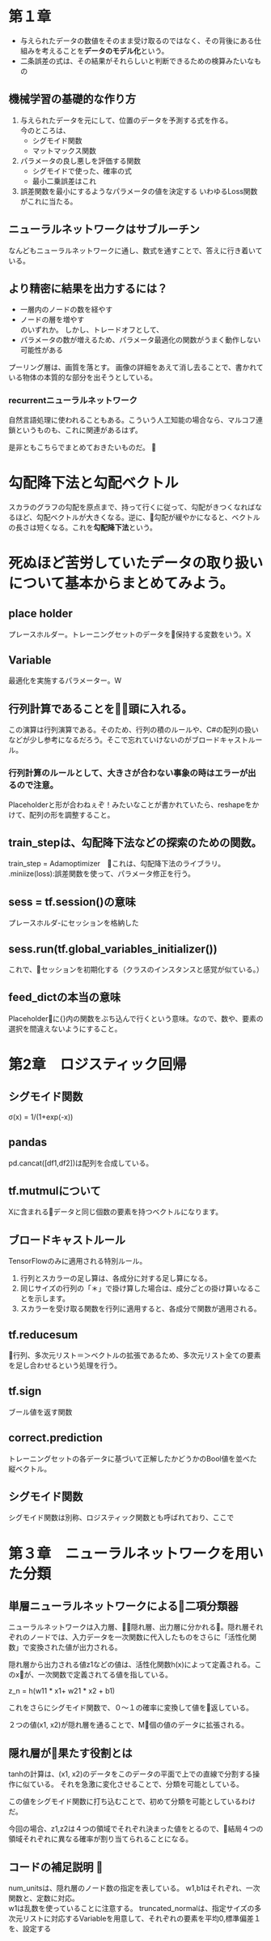 # 第１章
* 与えられたデータの数値をそのまま受け取るのではなく、その背後にある仕組みを考えることを<b>データのモデル化</b>という。
* 二条誤差の式は、その結果がそれらしいと判断できるための検算みたいなもの

## 機械学習の基礎的な作り方
1. 与えられたデータを元にして、位置のデータを予測する式を作る。
    <br/>今のところは、<br/>
    * シグモイド関数
    * マットマックス関数
2. パラメータの良し悪しを評価する関数<br/>
    * シグモイドで使った、確率の式
    * 最小二乗誤差はこれ
3. 誤差関数を最小にするようなパラメータの値を決定する
    いわゆるLoss関数がこれに当たる。

## ニューラルネットワークはサブルーチン
なんどもニューラルネットワークに通し、数式を通すことで、答えに行き着いている。
## より精密に結果を出力するには？
* 一層内のノードの数を経やす
* ノードの層を増やす<br/>
のいずれか。
しかし、トレードオフとして、<br/>
* パラメータの数が増えるため、パラメータ最適化の関数がうまく動作しない可能性がある

プーリング層は、画質を落とす。
画像の詳細をあえて消し去ることで、書かれている物体の本質的な部分を出そうとしている。

### recurrentニューラルネットワーク
自然言語処理に使われることもある。こういう人工知能の場合なら、マルコフ連鎖というものも、これに関連があるはず。

是非ともこちらでまとめておきたいものだ。

# 勾配降下法と勾配ベクトル
スカラのグラフの勾配を原点まで、持って行くに従って、勾配がきつくなればなるほど、勾配ベクトルが大きくなる。逆に、勾配が緩やかになると、ベクトルの長さは短くなる。これを<b>勾配降下法</b>という。


# 死ぬほど苦労していたデータの取り扱いについて基本からまとめてみよう。
## place holder
プレースホルダー。トレーニングセットのデータを保持する変数をいう。X

## Variable
最適化を実施するパラメーター。W

## 行列計算であることを頭に入れる。
この演算は行列演算である。そのため、行列の積のルールや、C#の配列の扱いなどが少し参考になるだろう。そこで忘れていけないのがブロードキャストルール。
### 行列計算のルールとして、大きさが合わない事象の時はエラーが出るので注意。

Placeholderと形が合わねぇぞ！みたいなことが書かれていたら、reshapeをかけて、配列の形を調整すること。

## train_stepは、勾配降下法などの探索のための関数。
train_step = Adamoptimizer　これは、勾配降下法のライブラリ。
.miniize(loss):誤差関数を使って、パラメータ修正を行う。

## sess = tf.session()の意味
プレースホルダ-にセッションを格納した

## sess.run(tf.global_variables_initializer())
これで、セッションを初期化する（クラスのインスタンスと感覚が似ている。）

## feed_dictの本当の意味
Placeholderに{}内の関数をぶち込んで行くという意味。なので、数や、要素の選択を間違えないようにすること。

<div style = "page-break-before:always"></div>

# 第2章　ロジスティック回帰

## シグモイド関数
σ(x) = 1/(1+exp(-x))

## pandas
pd.cancat([df1,df2])は配列を合成している。

## tf.mutmulについて
Xに含まれるデータと同じ個数の要素を持つベクトルになります。

## ブロードキャストルール
TensorFlowのみに適用される特別ルール。
1. 行列とスカラーの足し算は、各成分に対する足し算になる。
2. 同じサイズの行列の「＊」で掛け算した場合は、成分ごとの掛け算いなることを示します。
3. スカラーを受け取る関数を行列に適用すると、各成分で関数が適用される。

## tf.reducesum 
行列、多次元リスト＝＞ベクトルの拡張であるため、多次元リスト全ての要素を足し合わせるという処理を行う。

## tf.sign
ブール値を返す関数

## correct.prediction
トレーニングセットの各データに基づいて正解したかどうかのBool値を並べた縦ベクトル。

## シグモイド関数
シグモイド関数は別称、ロジスティック関数とも呼ばれており、ここで

# 第３章　ニューラルネットワークを用いた分類

## 単層ニューラルネットワークによる二項分類器
ニューラルネットワークは入力層、隠れ層、出力層に分かれる。隠れ層それぞれのノードでは、入力データを一次関数に代入したものをさらに「活性化関数」で変換された値が出力される。

隠れ層から出力される値z1などの値は、活性化関数h(x)によって定義される。このxが、一次関数で定義されてる値を指している。

z_n = h(w11 * x1+ w21 * x2 + b1)

これをさらにシグモイド関数で、０〜１の確率に変換して値を返している。

２つの値(x1, x2)が隠れ層を通ることで、M個の値のデータに拡張される。

## 隠れ層が果たす役割とは
tanhの計算は、(x1, x2)のデータをこのデータの平面で上での直線で分割する操作に似ている。
それを急激に変化させることで、分類を可能としている。

この値をシグモイド関数に打ち込むことで、初めて分類を可能としているわけだ。

今回の場合、z1,z2は４つの領域でそれぞれ決まった値をとるので、結局４つの領域それぞれに異なる確率が割り当てられることになる。

## コードの補足説明 
num_unitsは、隠れ層のノード数の指定を表している。
w1,b1はそれぞれ、一次関数と、定数に対応。<br>
w1は乱数を使っていることに注意する。
truncated_normalは、指定サイズの多次元リストに対応するVariableを用意して、それぞれの要素を平均0,標準偏差１を、設定する

